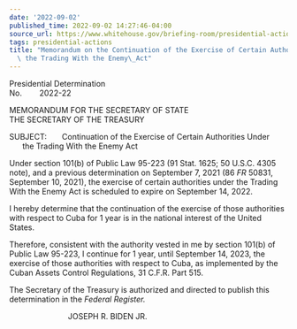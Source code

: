 ```yaml
---
date: '2022-09-02'
published_time: 2022-09-02 14:27:46-04:00
source_url: https://www.whitehouse.gov/briefing-room/presidential-actions/2022/09/02/memorandum-on-the-continuation-of-the-exercise-of-certain-authorities-under-the-trading-with-the-enemy-act-2/
tags: presidential-actions
title: "Memorandum on the Continuation of the Exercise of Certain Authorities Under\
  \ the Trading With the Enemy\_Act"
---
```

 
Presidential Determination  
No.        2022-22        

MEMORANDUM FOR THE SECRETARY OF STATE  
THE SECRETARY OF THE TREASURY  

SUBJECT:       Continuation of the Exercise of Certain Authorities Under
              the Trading With the Enemy Act

Under section 101(b) of Public Law 95-223 (91 Stat. 1625; 50 U.S.C. 4305
note), and a previous determination on September 7, 2021 (86 *FR* 50831,
September 10, 2021), the exercise of certain authorities under the
Trading With the Enemy Act is scheduled to expire on September 14,
2022.  
  
I hereby determine that the continuation of the exercise of those
authorities with respect to Cuba for 1 year is in the national interest
of the United States.  
  
Therefore, consistent with the authority vested in me by section 101(b)
of Public Law 95-223, I continue for 1 year, until September 14, 2023,
the exercise of those authorities with respect to Cuba, as implemented
by the Cuban Assets Control Regulations, 31 C.F.R. Part 515.  
  
The Secretary of the Treasury is authorized and directed to publish this
determination in the *Federal Register.*

                           JOSEPH R. BIDEN JR.
